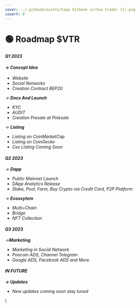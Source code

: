 ```yaml
---
cover: ../.gitbook/assets/Capa Gitbook virtua trader (1).png
coverY: 0
---
```


# 🟢 Roadmap $VTR

#### _Q1 2023_&#x20;

#### _-> Concept Idea_

* _Website_&#x20;
* _Social Networks_&#x20;
* _Creation Contract BEP20_

_-> **Docs And Launch**_

* _KYC_&#x20;
* _AUDIT_&#x20;
* _Creation Presale at Pinksale_

_-> **Listing**_

* _Listing on CoinMarketCap_&#x20;
* _Listing on CoinGecko_&#x20;
* _Cex Listing Coming Soon_

#### _Q2 2023_

_-> **Dapp**_

* _Public Mainnet Launch_&#x20;
* _DApp Analytics Release_&#x20;
* _Stake, Pool, Farm, Buy Crypto via Credit Card, P2P Platform_

_-> **Ecossytem**_

* _Multi=Chain_&#x20;
* _Bridge_&#x20;
* _NFT Collection_

#### _Q3 2023_

_->**Marketing**_&#x20;

* _Marketing in Social Network_&#x20;
* _Poocoin ADS, Channel Telegram_&#x20;
* _Google ADS, Facebook ADS and More._

#### _IN FUTURE_

_**-> Updates**_

* _New updates coming soon stay tuned_

\
